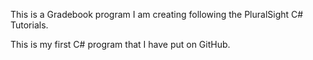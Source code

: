 This is a Gradebook program I am creating following the PluralSight C# Tutorials.

This is my first C# program that I have put on GitHub.
